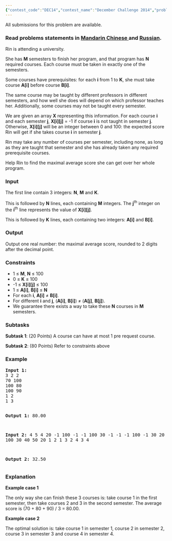 ```yaml
---
{"contest_code":"DEC14","contest_name":"December Challenge 2014","problem_code":"RIN","problem_name":"Course Selection","languages_supported":{"0":"ADA","1":"ASM","2":"BASH","3":"BF","4":"C","5":"C99 strict","6":"CAML","7":"CLOJ","8":"CLPS","9":"CPP 4.3.2","10":"CPP 4.9.2","11":"CPP14","12":"CS2","13":"D","14":"ERL","15":"FORT","16":"FS","17":"GO","18":"HASK","19":"ICK","20":"ICON","21":"JAVA","22":"JS","23":"LISP clisp","24":"LISP sbcl","25":"LUA","26":"NEM","27":"NICE","28":"NODEJS","29":"PAS fpc","30":"PAS gpc","31":"PERL","32":"PERL6","33":"PHP","34":"PIKE","35":"PRLG","36":"PYTH","37":"PYTH 3.4","38":"RUBY","39":"SCALA","40":"SCM guile","41":"SCM qobi","42":"ST","43":"TCL","44":"TEXT","45":"WSPC"},"max_timelimit":1,"source_sizelimit":50000,"problem_author":"cgy4ever","problem_tester":"xiaodao","date_added":"9-10-2014","tags":{"0":"cgy4ever","1":"dec14","2":"graph","3":"hard","4":"maxflow"},"editorial_url":"http://discuss.codechef.com/problems/RIN","time":{"view_start_date":1417771800,"submit_start_date":1417771800,"visible_start_date":1418643000,"end_date":1418635800},"layout":"problem"}
---
```

<span class="solution-visible-txt">All submissions for this problem are available.</span><h3>Read problems statements in <a href="/download/translated/DEC14/mandarin/RIN.pdf" target="_blank">Mandarin Chinese </a> and <a href="/download/translated/DEC14/russian/RIN.pdf" target="_blank">Russian</a>.</h3>
<p>Rin is attending a university.</p>
<p>She has <b>M</b> semesters to finish her program, and that program has <b>N</b> required courses. Each course must be taken in exactly one of the semesters.</p>
<p>Some courses have prerequisites: for each <b>i</b> from 1 to <b>K</b>, she must take course <b>A[i]</b> before course <b>B[i]</b>.</p>
<p>The same course may be taught by different professors in different semesters, and how well she does will depend on which professor teaches her. Additionally, some courses may not be taught every semester.</p>
<p>We are given an array <b>X</b> representing this information. For each course <b>i</b> and each semester <b>j</b>, <b>X[i][j]</b> = -1 if course <b>i</b> is not taught in semester <b>j</b>. Otherwise, <b>X[i][j]</b> will be an integer between 0 and 100: the expected score Rin will get if she takes course <b>i</b> in semester <b>j</b>.</p>
<p>Rin may take any number of courses per semester, including none, as long as they are taught that semester and she has already taken any required prerequisite courses.</p>
<p>Help Rin to find the maximal average score she can get over her whole program.</p>
<h3>Input</h3>
<p>The first line contain 3 integers: <b>N</b>, <b>M</b> and <b>K</b>.</p>
<p>This is followed by <b>N</b> lines, each containing <b>M</b> integers. The <b>j</b><sup>th</sup> integer on the <b>i</b><sup>th</sup> line represents the value of <b>X[i][j]</b>.</p>
<p>This is followed by <b>K</b> lines, each containing two integers: <b>A[i]</b> and <b>B[i]</b>.</p>
<h3>Output</h3>
<p>Output one real number: the maximal average score, rounded to 2 digits after the decimal point.</p>
<h3>Constraints</h3>
<ul>
<li>1 ≤ <b>M</b>, <b>N</b> ≤ 100</li>
<li>0 ≤ <b>K</b> ≤ 100</li>
<li>-1 ≤ <b>X[i][j]</b> ≤ 100</li>
<li>1 ≤ <b>A[i]</b>, <b>B[i]</b> ≤ <b>N</b></li>
<li>For each <b>i</b>, <b>A[i]</b> ≠ <b>B[i]</b>.</li>
<li>For different <b>i</b> and <b>j</b>, (<b>A[i]</b>, <b>B[i]</b>) ≠ (<b>A[j]</b>, <b>B[j]</b>).</li>
<li>We guarantee there exists a way to take these <b>N</b> courses in <b>M</b> semesters.</li>
</ul>
<h3>Subtasks</h3>
<p><b>Subtask 1</b>: (20 Points) A course can have at most 1 pre request course.</p>
<p><b>Subtask 2</b>: (80 Points) Refer to constraints above</p>
<h3>Example</h3>
<pre><b>Input 1:</b>
3 2 2
70 100
100 80
100 90
1 2
1 3

<b>Output 1:</b>
80.00

<b>Input 2:</b>
4 5 4
20 -1 100 -1 -1
100 30 -1 -1 -1
100 -1 30 20 40
100 30 40 50 20
1 2
1 3
2 4
3 4

<b>Output 2:</b>
32.50
</pre>
<h3>Explanation</h3>
<p><b>Example case 1</b></p>
<p>The only way she can finish these 3 courses is: take course 1 in the first semester, then take courses 2 and 3 in the second semester. The average score is (70 + 80 + 90) / 3 = 80.00.</p>
<p><b>Example case 2</b></p>
<p>The optimal solution is: take course 1 in semester 1, course 2 in semester 2, course 3 in semester 3 and course 4 in semester 4.</p>